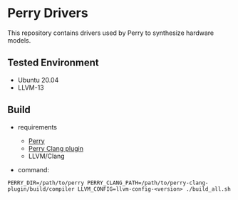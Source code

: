 # Perry Drivers
This repository contains drivers used by Perry to synthesize hardware models.

## Tested Environment
* Ubuntu 20.04
* LLVM-13

## Build
* requirements
    * [Perry](https://github.com/VoodooChild99/perry)
    * [Perry Clang plugin](https://github.com/VoodooChild99/perry-clang-plugin)
    * LLVM/Clang

* command:
```shell
PERRY_DIR=/path/to/perry PERRY_CLANG_PATH=/path/to/perry-clang-plugin/build/compiler LLVM_CONFIG=llvm-config-<version> ./build_all.sh
```